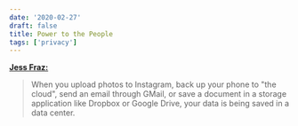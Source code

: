 ```yaml
---
date: '2020-02-27'
draft: false
title: Power to the People
tags: ['privacy']
---
```


**[Jess Fraz:](https://blog.jessfraz.com/post/power-to-the-people/)**

> When you upload photos to Instagram, back up your phone to "the cloud", send an email through GMail, or save a document in a storage application like Dropbox or Google Drive, your data is being saved in a data center.<!-- excerpt -->
